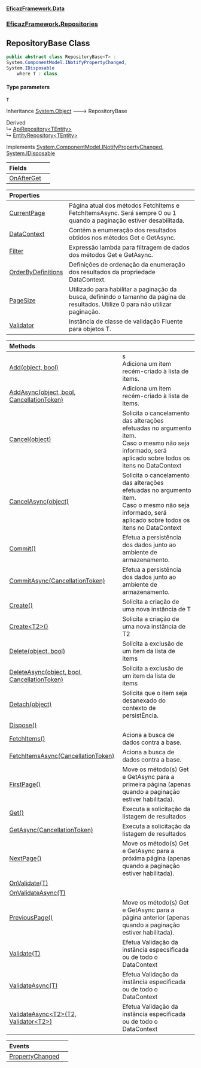 #### [EficazFramework.Data](EficazFrameworkData.md 'EficazFramework Data')
### [EficazFramework.Repositories](EficazFrameworkData.md#EficazFramework.Repositories 'EficazFramework.Repositories')

## RepositoryBase<T> Class

```csharp
public abstract class RepositoryBase<T> :
System.ComponentModel.INotifyPropertyChanged,
System.IDisposable
    where T : class
```
#### Type parameters

<a name='EficazFramework.Repositories.RepositoryBase_T_.T'></a>

`T`

Inheritance [System.Object](https://docs.microsoft.com/en-us/dotnet/api/System.Object 'System.Object') &#129106; RepositoryBase<T>

Derived  
&#8627; [ApiRepository&lt;TEntity&gt;](EficazFramework.Repositories/ApiRepository_TEntity_.md 'EficazFramework.Repositories.ApiRepository<TEntity>')  
&#8627; [EntityRepository&lt;TEntity&gt;](EficazFramework.Repositories/EntityRepository_TEntity_.md 'EficazFramework.Repositories.EntityRepository<TEntity>')

Implements [System.ComponentModel.INotifyPropertyChanged](https://docs.microsoft.com/en-us/dotnet/api/System.ComponentModel.INotifyPropertyChanged 'System.ComponentModel.INotifyPropertyChanged'), [System.IDisposable](https://docs.microsoft.com/en-us/dotnet/api/System.IDisposable 'System.IDisposable')

| Fields | |
| :--- | :--- |
| [OnAfterGet](EficazFramework.Repositories/RepositoryBase_T_/OnAfterGet.md 'EficazFramework.Repositories.RepositoryBase<T>.OnAfterGet') | |

| Properties | |
| :--- | :--- |
| [CurrentPage](EficazFramework.Repositories/RepositoryBase_T_/CurrentPage.md 'EficazFramework.Repositories.RepositoryBase<T>.CurrentPage') | Página atual dos métodos FetchItems e FetchItemsAsync. Será sempre 0 ou 1 quando a paginação estiver desabilitada. |
| [DataContext](EficazFramework.Repositories/RepositoryBase_T_/DataContext.md 'EficazFramework.Repositories.RepositoryBase<T>.DataContext') | Contém a enumeração dos resultados obtidos nos métodos Get e GetAsync. |
| [Filter](EficazFramework.Repositories/RepositoryBase_T_/Filter.md 'EficazFramework.Repositories.RepositoryBase<T>.Filter') | Expressão lambda para filtragem de dados dos métodos Get e GetAsync. |
| [OrderByDefinitions](EficazFramework.Repositories/RepositoryBase_T_/OrderByDefinitions.md 'EficazFramework.Repositories.RepositoryBase<T>.OrderByDefinitions') | Definições de ordenação da enumeração dos resultados da propriedade DataContext. |
| [PageSize](EficazFramework.Repositories/RepositoryBase_T_/PageSize.md 'EficazFramework.Repositories.RepositoryBase<T>.PageSize') | Utilizado para habilitar a paginação da busca, definindo o tamanho da página de resultados. Utilize 0 para não utilizar paginação. |
| [Validator](EficazFramework.Repositories/RepositoryBase_T_/Validator.md 'EficazFramework.Repositories.RepositoryBase<T>.Validator') | Instância de classe de validação Fluente para objetos T. |

| Methods | |
| :--- | :--- |
| [Add(object, bool)](EficazFramework.Repositories/RepositoryBase_T_/Add(object,bool).md 'EficazFramework.Repositories.RepositoryBase<T>.Add(object, bool)') | s<br/>            Adiciona um item recém-criado à lista de items. |
| [AddAsync(object, bool, CancellationToken)](EficazFramework.Repositories/RepositoryBase_T_/AddAsync(object,bool,CancellationToken).md 'EficazFramework.Repositories.RepositoryBase<T>.AddAsync(object, bool, System.Threading.CancellationToken)') | Adiciona um item recém-criado à lista de items. |
| [Cancel(object)](EficazFramework.Repositories/RepositoryBase_T_/Cancel(object).md 'EficazFramework.Repositories.RepositoryBase<T>.Cancel(object)') | Solicita o cancelamento das alterações efetuadas no argumento item.<br/>Caso o mesmo não seja informado, será aplicado sobre todos os itens no DataContext |
| [CancelAsync(object)](EficazFramework.Repositories/RepositoryBase_T_/CancelAsync(object).md 'EficazFramework.Repositories.RepositoryBase<T>.CancelAsync(object)') | Solicita o cancelamento das alterações efetuadas no argumento item.<br/>Caso o mesmo não seja informado, será aplicado sobre todos os itens no DataContext |
| [Commit()](EficazFramework.Repositories/RepositoryBase_T_/Commit().md 'EficazFramework.Repositories.RepositoryBase<T>.Commit()') | Efetua a persistência dos dados junto ao ambiente de armazenamento. |
| [CommitAsync(CancellationToken)](EficazFramework.Repositories/RepositoryBase_T_/CommitAsync(CancellationToken).md 'EficazFramework.Repositories.RepositoryBase<T>.CommitAsync(System.Threading.CancellationToken)') | Efetua a persistência dos dados junto ao ambiente de armazenamento. |
| [Create()](EficazFramework.Repositories/RepositoryBase_T_/Create().md 'EficazFramework.Repositories.RepositoryBase<T>.Create()') | Solicita a criação de uma nova instância de T |
| [Create&lt;T2&gt;()](EficazFramework.Repositories/RepositoryBase_T_/Create_T2_().md 'EficazFramework.Repositories.RepositoryBase<T>.Create<T2>()') | Solicita a criação de uma nova instância de T2 |
| [Delete(object, bool)](EficazFramework.Repositories/RepositoryBase_T_/Delete(object,bool).md 'EficazFramework.Repositories.RepositoryBase<T>.Delete(object, bool)') | Solicita a exclusão de um item da lista de items |
| [DeleteAsync(object, bool, CancellationToken)](EficazFramework.Repositories/RepositoryBase_T_/DeleteAsync(object,bool,CancellationToken).md 'EficazFramework.Repositories.RepositoryBase<T>.DeleteAsync(object, bool, System.Threading.CancellationToken)') | Solicita a exclusão de um item da lista de items |
| [Detach(object)](EficazFramework.Repositories/RepositoryBase_T_/Detach(object).md 'EficazFramework.Repositories.RepositoryBase<T>.Detach(object)') | Solicita que o item seja desanexado do contexto de persistÊncia. |
| [Dispose()](EficazFramework.Repositories/RepositoryBase_T_/Dispose().md 'EficazFramework.Repositories.RepositoryBase<T>.Dispose()') | |
| [FetchItems()](EficazFramework.Repositories/RepositoryBase_T_/FetchItems().md 'EficazFramework.Repositories.RepositoryBase<T>.FetchItems()') | Aciona a busca de dados contra a base. |
| [FetchItemsAsync(CancellationToken)](EficazFramework.Repositories/RepositoryBase_T_/FetchItemsAsync(CancellationToken).md 'EficazFramework.Repositories.RepositoryBase<T>.FetchItemsAsync(System.Threading.CancellationToken)') | Aciona a busca de dados contra a base. |
| [FirstPage()](EficazFramework.Repositories/RepositoryBase_T_/FirstPage().md 'EficazFramework.Repositories.RepositoryBase<T>.FirstPage()') | Move os método(s) Get e GetAsync para a primeira página (apenas quando a paginação estiver habilitada). |
| [Get()](EficazFramework.Repositories/RepositoryBase_T_/Get().md 'EficazFramework.Repositories.RepositoryBase<T>.Get()') | Executa a solicitação da listagem de resultados |
| [GetAsync(CancellationToken)](EficazFramework.Repositories/RepositoryBase_T_/GetAsync(CancellationToken).md 'EficazFramework.Repositories.RepositoryBase<T>.GetAsync(System.Threading.CancellationToken)') | Executa a solicitação da listagem de resultados |
| [NextPage()](EficazFramework.Repositories/RepositoryBase_T_/NextPage().md 'EficazFramework.Repositories.RepositoryBase<T>.NextPage()') | Move os método(s) Get e GetAsync para a próxima página (apenas quando a paginação estiver habilitada). |
| [OnValidate(T)](EficazFramework.Repositories/RepositoryBase_T_/OnValidate(T).md 'EficazFramework.Repositories.RepositoryBase<T>.OnValidate(T)') | |
| [OnValidateAsync(T)](EficazFramework.Repositories/RepositoryBase_T_/OnValidateAsync(T).md 'EficazFramework.Repositories.RepositoryBase<T>.OnValidateAsync(T)') | |
| [PreviousPage()](EficazFramework.Repositories/RepositoryBase_T_/PreviousPage().md 'EficazFramework.Repositories.RepositoryBase<T>.PreviousPage()') | Move os método(s) Get e GetAsync para a página anterior (apenas quando a paginação estiver habilitada). |
| [Validate(T)](EficazFramework.Repositories/RepositoryBase_T_/Validate(T).md 'EficazFramework.Repositories.RepositoryBase<T>.Validate(T)') | Efetua Validação da instância especsificada ou de todo o DataContext |
| [ValidateAsync(T)](EficazFramework.Repositories/RepositoryBase_T_/ValidateAsync(T).md 'EficazFramework.Repositories.RepositoryBase<T>.ValidateAsync(T)') | Efetua Validação da instância especificada ou de todo o DataContext |
| [ValidateAsync&lt;T2&gt;(T2, Validator&lt;T2&gt;)](EficazFramework.Repositories/RepositoryBase_T_/ValidateAsync_T2_(T2,Validator_T2_).md 'EficazFramework.Repositories.RepositoryBase<T>.ValidateAsync<T2>(T2, EficazFramework.Validation.Fluent.Validator<T2>)') | Efetua Validação da instância especificada ou de todo o DataContext |

| Events | |
| :--- | :--- |
| [PropertyChanged](EficazFramework.Repositories/RepositoryBase_T_/PropertyChanged.md 'EficazFramework.Repositories.RepositoryBase<T>.PropertyChanged') | |
